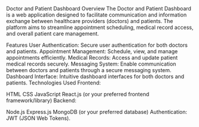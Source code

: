 Doctor and Patient Dashboard Overview The Doctor and Patient Dashboard is a web application designed to facilitate communication and information exchange between healthcare providers (doctors) and patients. The platform aims to streamline appointment scheduling, medical record access, and overall patient care management.

Features User Authentication: Secure user authentication for both doctors and patients. Appointment Management: Schedule, view, and manage appointments efficiently. Medical Records: Access and update patient medical records securely. Messaging System: Enable communication between doctors and patients through a secure messaging system. Dashboard Interface: Intuitive dashboard interfaces for both doctors and patients. Technologies Used Frontend:

HTML CSS JavaScript React.js (or your preferred frontend framework/library) Backend:

Node.js Express.js MongoDB (or your preferred database) Authentication: JWT (JSON Web Tokens).
